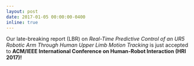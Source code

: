```yaml
---
layout: post
date: 2017-01-05 00:00:00-0400
inline: true
---
```


Our late-breaking report (LBR) on *Real-Time Predictive Control of an UR5 Robotic Arm Through Human Upper Limb Motion Tracking* is just accepted to **ACM/IEEE International Conference on Human-Robot Interaction (HRI 2017)!**